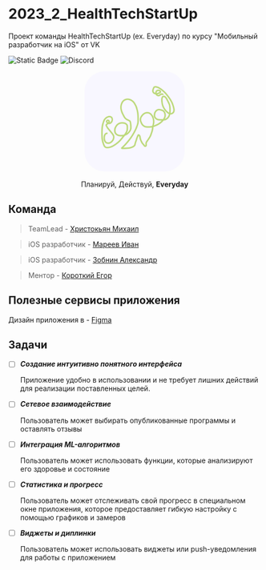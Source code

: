 # 2023_2_HealthTechStartUp
Проект команды HealthTechStartUp (ex. Everyday) по курсу "Мобильный разработчик на iOS" от VK

![Static Badge](https://img.shields.io/badge/Swift-5.0-orange) ![Discord](https://img.shields.io/discord/1158889179791503390)

<p align="center">
  <img src="preview\logo.png"  width="200" style="border-radius: 20%;" />
</p>

<p align="center">
  Планируй, Действуй, <strong> Everyday  </strong> 
</p>
<h2> Команда </h2>

>TeamLead - [Христокьян Михаил](https://github.com/MX126)

> iOS разработчик - [Мареев Иван](https://github.com/whtelie)

>iOS разработчик - [Зобнин Александр](https://github.com/FiX1iN1iT)

> Ментор - [Короткий Егор](https://github.com/atsed)

<h2> Полезные сервисы приложения </h2>

Дизайн приложения в - [Figma](https://www.figma.com/file/igai6yG1mKiPO7DILyklnc/fitnessApp?type=design&node-id=88%3A374&mode=design&t=E2dYGN9pmGlhkMMl-1)


<h2> Задачи </h2>

+ [ ]  ***Создание интуитивно понятного интерфейса***
  
   Приложение удобно в использовании и не требует лишних действий для реализации поставленных целей.

+ [ ]  ***Сетевое взаимодействие***
  
   Пользователь может выбирать опубликованные программы и оставлять отзывы

+ [ ]  ***Интеграция ML-алгоритмов***
  
   Пользователь может использовать функции, которые анализируют его здоровье и состояние

+ [ ]  ***Статистика и прогресс***
  
   Пользователь может отслеживать свой прогресс в специальном окне приложения, которое предоставляет гибкую настройку с помощью графиков и замеров

+ [ ]  ***Виджеты и диплинки***
  
   Пользователь может использовать виджеты или push-уведомления для работы с приложением

